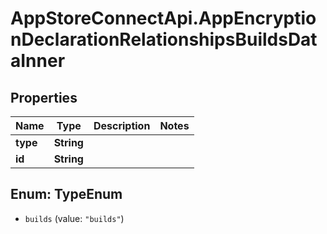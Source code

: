# AppStoreConnectApi.AppEncryptionDeclarationRelationshipsBuildsDataInner

## Properties

Name | Type | Description | Notes
------------ | ------------- | ------------- | -------------
**type** | **String** |  | 
**id** | **String** |  | 



## Enum: TypeEnum


* `builds` (value: `"builds"`)




